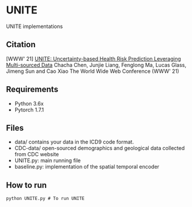 # UNITE
UNITE implementations

## Citation

[WWW' 21] [UNITE: Uncertainty-based Health Risk Prediction  Leveraging Multi-sourced Data](https://arxiv.org/pdf/2010.11389.pdf)
Chacha Chen, Junjie Liang, Fenglong Ma, Lucas Glass, Jimeng Sun and Cao Xiao
The World Wide Web Conference (WWW' 21)

## Requirements

- Python 3.6x
- Pytorch 1.7.1

## Files

- data/ contains your data in the ICD9 code format.
- CDC-data/ open-sourced demographics and geological data collected from CDC website
- UNITE.py: main running file
- baseline.py: implementation of the spatial temporal encoder


## How to run

```
python UNITE.py # To run UNITE
```
